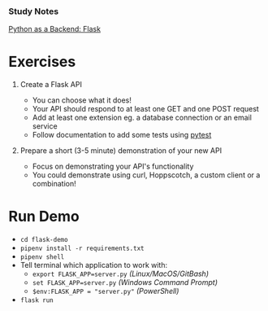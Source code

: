 ### Study Notes
[Python as a Backend: Flask](https://github.com/getfutureproof/fp_guides_wiki/wiki/Flask)

# Exercises
1. Create a Flask API
   - You can choose what it does!
   - Your API should respond to at least one GET and one POST request
   - Add at least one extension eg. a database connection or an email service
   - Follow documentation to add some tests using [pytest](https://pytest-flask.readthedocs.io/en/latest/features.html)

2. Prepare a short (3-5 minute) demonstration of your new API
    - Focus on demonstrating your API's functionality
    - You could demonstrate using curl, Hoppscotch, a custom client or a combination!

# Run Demo

- `cd flask-demo` 
- `pipenv install -r requirements.txt`
- `pipenv shell`
- Tell terminal which application to work with:
   - `export FLASK_APP=server.py` _(Linux/MacOS/GitBash)_ 
   - `set FLASK_APP=server.py` _(Windows Command Prompt)_ 
   - `$env:FLASK_APP = "server.py"` _(PowerShell)_
- `flask run`
